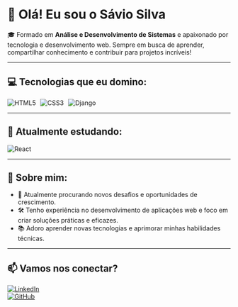 # 👋 Olá! Eu sou o Sávio Silva

🎓 Formado em **Análise e Desenvolvimento de Sistemas** e apaixonado por tecnologia e desenvolvimento web. Sempre em busca de aprender, compartilhar conhecimento e contribuir para projetos incríveis!

---

## 💻 Tecnologias que eu domino:

<div style="display: flex; gap: 10px;">
  <img src="https://img.shields.io/badge/HTML5-E34F26?style=for-the-badge&logo=html5&logoColor=white" alt="HTML5" />
  <img src="https://img.shields.io/badge/CSS3-1572B6?style=for-the-badge&logo=css3&logoColor=white" alt="CSS3" />
  <img src="https://img.shields.io/badge/Django-092E20?style=for-the-badge&logo=django&logoColor=white" alt="Django" />
</div>

---

## 🚀 Atualmente estudando:

<div style="display: flex; gap: 10px;">
  <img src="https://img.shields.io/badge/React-20232A?style=for-the-badge&logo=react&logoColor=61DAFB" alt="React" />
</div>

---

## 🌟 Sobre mim:

- 💼 Atualmente procurando novos desafios e oportunidades de crescimento.
- 🛠️ Tenho experiência no desenvolvimento de aplicações web e foco em criar soluções práticas e eficazes.
- 📚 Adoro aprender novas tecnologias e aprimorar minhas habilidades técnicas.

---

## 📫 Vamos nos conectar?

[![LinkedIn](https://img.shields.io/badge/LinkedIn-0077B5?style=for-the-badge&logo=linkedin&logoColor=white)](https://www.linkedin.com/in/seu-perfil/)  
[![GitHub](https://img.shields.io/badge/GitHub-181717?style=for-the-badge&logo=github&logoColor=white)](https://github.com/saviodev25)
